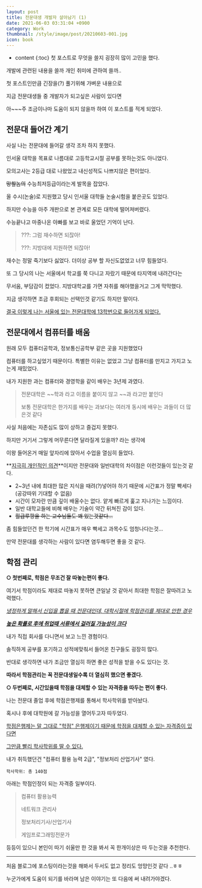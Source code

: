 ```yaml
---
layout: post
title: 전문대생 개발자 살아남기 (1)
date: 2021-06-03 03:31:04 +0900
category: Work
thumbnail: /style/image/post/20210603-001.jpg
icon: book
---
```



* content
{:toc}
첫 포스트로 무엇을 쓸지 굉장히 많이 고민을 했다.

개발에 관련된 내용을 쓸까 개인 취미에 관하여 쓸까..

첫 포스트인만큼 긴장을(?) 풀기위해 가벼운 내용으로

지금 전문대생들 중 개발자가 되고싶은 사람이 있다면

아~~~주 조금이나마 도움이 되지 않을까 하여 이 포스트를 적게 되었다.



## 전문대 들어간 계기

사실 나는 전문대에 들어갈 생각 조차 하지 못했다.

인서울 대학을 목표로 나름대로 고등학교시절 공부를 못하는것도 아니었다.

모의고사는 2등급 대로 나왔었고 내신성적도 나쁘지않은 편이었다.

~~망할놈의~~ 수능최저등급이라는게 발목을 잡았다.

올 수시(논술)로 지원했고 당시 인서울 대학들 논술시험을 붙은곳도 있었다. 

하지만 수능을 아주 개판으로 본 관계로 모든 대학에 떨어져버렸다.

수능끝나고 마중나온 아빠를 보고 바로 울었던 기억이 난다.



> ???: 그럼 재수하면 되잖아!
>
> ???: 지방대에 지원하면 되잖아!



재수는 정말 죽기보다 싫었다. 더이상 공부 할 자신도없었고 너무 힘들었다.

또 그 당시의 나는 서울에서 학교를 쭉 다니고 자랐기 때문에 타지역에 내려간다는 

무서움, 부담감이 컸었다. 지방대학교를 가면 자취를 해야했을거고 그게 막막했다.

지금 생각하면 조금 후회되는 선택인것 같기도 하지만 말이다.



<u>결국 이렇게 나는 서울에 있는 전문대학에 13학번으로 들어가게 되었다.</u>



## 전문대에서 컴퓨터를 배움

원래 모두 컴퓨터공학과, 정보통신공학부 같은 곳을 지원했었다

컴퓨터를 하고싶었기 때문이다. 특별한 이유는 없었고 그냥 컴퓨터를 만지고 가지고 노는게 재밌었다.

내가 지원한 과는 컴퓨터와 경영학을 같이 배우는 3년제 과였다.

> 전문대학은 ~~학과 라고 이름을 붙이지 않고 ~~과 라고만 붙인다
>
> 보통 전문대학은 한가지를 배우는 과보다는 여러개 동시에 배우는 과들이 더 많은것 같다



사실 처음에는 자존심도 많이 상하고 즐겁지 못했다. 

하지만 거기서 그렇게 머무른다면 달라질게 있을까? 라는 생각에 

이왕 들어온거 매일 앞자리에 앉아서 수업을 열심히 들었다.



**<u>지극히 개인적인 의견</u>**이지만 전문대와 일반대학의 차이점은 이런것들이 있는것 같다.

- 2~3년 내에 최대한 많은 지식을 때려(?)넣어야 하기 때문에 시간표가 정말 빡세다 (공강따위 기대할 수 없음)
- 시간이 모자란 만큼 깊이 배울수는 없다. 얕게 빠르게 훑고 지나가는 느낌이다.
- 일반 대학교들에 비해 배우는 기술이 약간 뒤쳐진 감이 있다.
- ~~월급루팡을 하는 교수님들도 꽤 있는것같다...~~



좀 힘들었던건 한 학기에 시간표가 매우 빡세고 과목수도 엄청나다는것...

만약 전문대를 생각하는 사람이 있다면 염두해두면 좋을 것 같다.



## 학점 관리

**○ 첫번째로, 학점은 무조건 잘 따놓는편이 좋다.**

여기서 학점이라도 제대로 따놓지 못하면 큰일날 것 같아서 최대한 학점은 잘따려고 노력했다.

*<u>냉정하게 말해서  신입을 뽑을 때 전문대인데, 대학시절에 학점관리를 제대로 안한 경우</u>*

***<u>높은 확률로 후에 취업때 서류에서 걸러질 가능성이 크다</u>***



내가 직접 회사를 다니면서 보고 느낀 경험이다.

솔직하게 공부를 포기하고 성적에맞춰서 들어온 친구들도 굉장히 많다.

반대로 생각하면 내가 조금만 열심히 하면 좋은 성적을 받을 수도 있다는 것.

**따라서 학점관리는 꼭 전문대생일수록 더 열심히 했으면 좋겠다.**



**○ 두번째로, 시간있을때 학점을 대체할 수 있는 자격증을 따두는 편이 좋다.**

나는 전문대 졸업 후에 학점은행제를 통해서 학사학위를 받아놨다.

혹시나 후에 대학원에 갈 가능성을 열어두고자 따두었다.



<u>학점은행제는 말 그대로 "학점" 은행제이기 때문에 학점을 대체할 수 있는 자격증이 있다면</u>

<u>그만큼 빨리 학사학위를 딸 수 있다.</u>

내가 취득했던건 "컴퓨터 활용 능력 2급", "정보처리 산업기사" 였다.

```
학사학위: 총 140점
```



아래는 학점인정이 되는 자격증 일부이다.

> 컴퓨터 활용능력
>
> 네트워크 관리사
>
> 정보처리기사/산업기사
>
> 게임프로그래밍전문가



등등이 있으니 본인이 따기 쉬울만 한 것을 봐서 꼭 한개이상은 따 두는것을 추천한다.



------



처음 블로그에 포스팅이라는것을 해봐서 두서도 없고 정리도 엉망인것 같다 ..ㅎㅎ

누군가에게 도움이 되기를 바라며 남은 이야기는 또 다음에 써 내려가야겠다.